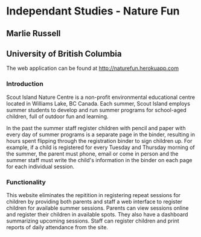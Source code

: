 # Independant Studies - Nature Fun
## Marlie Russell
## University of British Columbia

The web application can be found at http://naturefun.herokuapp.com

### Introduction

Scout Island Nature Centre is a non-profit environmental educational centre located in Williams Lake, BC  Canada. Each summer, Scout Island employs summer students to develop and run summer programs for school-aged children, full of outdoor fun and learning. 

In the past the summer staff register children with pencil and paper with every day of summer programs is a separate page in the binder, resulting in hours spent flipping through the registration binder to sign children up. For example, if a child is registered for every Tuesday and Thursday morning of the summer, the parent must phone, email or come in person and the summer staff must write the child's information in the binder on each page for each individual session.

### Functionality

This website eliminates the repitition in registering repeat sessions for children by providing both parents and staff a web interface to register children for available summer sessions. Parents can view sessions online and register their children in available spots. They also have a dashboard summarizing upcoming sessions. Staff can register children and print reports of daily attendance from the site.
